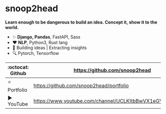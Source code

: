 <!--
**snoop2head/snoop2head** is a ✨ _special_ ✨ repository because its `README.md` (this file) appears on your GitHub profile.

Here are some ideas to get you started:

- 🔭 I’m currently working on ...
- 🌱 I’m currently learning ...
- 👯 I’m looking to collaborate on ...
- 🤔 I’m looking for help with ...
- 💬 Ask me about ...
- 📫 How to reach me: ...
- 😄 Pronouns: ...
- ⚡ Fun fact: ...
-->

# snoop2head

**Learn enough to be dangerous to build an idea. Concept it, show it to the world.**

- ✨ **Django, Pandas**, FastAPI, Sass
- ♥️ **NLP**, Python3, Rust lang
- 🎯 Building ideas | Extracting insights
- 🔍 Pytorch, Tensorflow

| :octocat: Github | https://github.com/snoop2head                            |
| ---------------- | -------------------------------------------------------- |
| ⭐ Portfolio      | https://github.com/snoop2head/portfolio                  |
| ▶️ YouTube        | https://www.youtube.com/channel/UCLKItbBwVX1eGYRhOcbeJOg |

